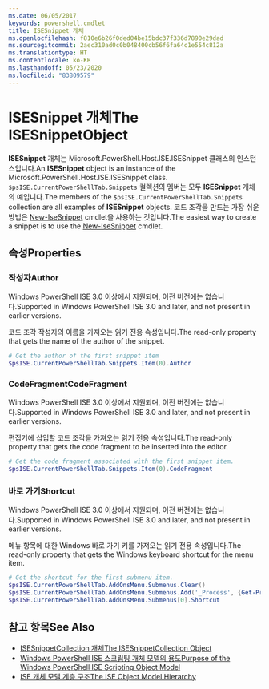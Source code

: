 ```yaml
---
ms.date: 06/05/2017
keywords: powershell,cmdlet
title: ISESnippet 개체
ms.openlocfilehash: f810e6b26f0ded04be15bdc37f336d7890e29dad
ms.sourcegitcommit: 2aec310ad0c0b048400cb56f6fa64c1e554c812a
ms.translationtype: HT
ms.contentlocale: ko-KR
ms.lasthandoff: 05/23/2020
ms.locfileid: "83809579"
---
```

# <a name="the-isesnippetobject"></a><span data-ttu-id="14696-103">ISESnippet 개체</span><span class="sxs-lookup"><span data-stu-id="14696-103">The ISESnippetObject</span></span>

<span data-ttu-id="14696-104">**ISESnippet** 개체는 Microsoft.PowerShell.Host.ISE.ISESnippet 클래스의 인스턴스입니다.</span><span class="sxs-lookup"><span data-stu-id="14696-104">An **ISESnippet** object is an instance of the Microsoft.PowerShell.Host.ISE.ISESnippet class.</span></span> <span data-ttu-id="14696-105">`$psISE.CurrentPowerShellTab.Snippets` 컬렉션의 멤버는 모두 **ISESnippet** 개체의 예입니다.</span><span class="sxs-lookup"><span data-stu-id="14696-105">The members of the `$psISE.CurrentPowerShellTab.Snippets` collection are all examples of **ISESnippet** objects.</span></span> <span data-ttu-id="14696-106">코드 조각을 만드는 가장 쉬운 방법은 [New-IseSnippet](/powershell/module/ISE/New-IseSnippet) cmdlet을 사용하는 것입니다.</span><span class="sxs-lookup"><span data-stu-id="14696-106">The easiest way to create a snippet is to use the [New-IseSnippet](/powershell/module/ISE/New-IseSnippet) cmdlet.</span></span>

## <a name="properties"></a><span data-ttu-id="14696-107">속성</span><span class="sxs-lookup"><span data-stu-id="14696-107">Properties</span></span>

### <a name="author"></a><span data-ttu-id="14696-108">작성자</span><span class="sxs-lookup"><span data-stu-id="14696-108">Author</span></span>

<span data-ttu-id="14696-109">Windows PowerShell ISE 3.0 이상에서 지원되며, 이전 버전에는 없습니다.</span><span class="sxs-lookup"><span data-stu-id="14696-109">Supported in Windows PowerShell ISE 3.0 and later, and not present in earlier versions.</span></span>

<span data-ttu-id="14696-110">코드 조각 작성자의 이름을 가져오는 읽기 전용 속성입니다.</span><span class="sxs-lookup"><span data-stu-id="14696-110">The read-only property that gets the name of the author of the snippet.</span></span>

```powershell
# Get the author of the first snippet item
$psISE.CurrentPowerShellTab.Snippets.Item(0).Author
```

### <a name="codefragment"></a><span data-ttu-id="14696-111">CodeFragment</span><span class="sxs-lookup"><span data-stu-id="14696-111">CodeFragment</span></span>

<span data-ttu-id="14696-112">Windows PowerShell ISE 3.0 이상에서 지원되며, 이전 버전에는 없습니다.</span><span class="sxs-lookup"><span data-stu-id="14696-112">Supported in Windows PowerShell ISE 3.0 and later, and not present in earlier versions.</span></span>

<span data-ttu-id="14696-113">편집기에 삽입할 코드 조각을 가져오는 읽기 전용 속성입니다.</span><span class="sxs-lookup"><span data-stu-id="14696-113">The read-only property that gets the code fragment to be inserted into the editor.</span></span>

```powershell
# Get the code fragment associated with the first snippet item.
$psISE.CurrentPowerShellTab.Snippets.Item(0).CodeFragment
```

### <a name="shortcut"></a><span data-ttu-id="14696-114">바로 가기</span><span class="sxs-lookup"><span data-stu-id="14696-114">Shortcut</span></span>

<span data-ttu-id="14696-115">Windows PowerShell ISE 3.0 이상에서 지원되며, 이전 버전에는 없습니다.</span><span class="sxs-lookup"><span data-stu-id="14696-115">Supported in Windows PowerShell ISE 3.0 and later, and not present in earlier versions.</span></span>

<span data-ttu-id="14696-116">메뉴 항목에 대한 Windows 바로 가기 키를 가져오는 읽기 전용 속성입니다.</span><span class="sxs-lookup"><span data-stu-id="14696-116">The read-only property that gets the Windows keyboard shortcut for the menu item.</span></span>

```powershell
# Get the shortcut for the first submenu item.
$psISE.CurrentPowerShellTab.AddOnsMenu.Submenus.Clear()
$psISE.CurrentPowerShellTab.AddOnsMenu.Submenus.Add('_Process', {Get-Process}, 'Alt+P')
$psISE.CurrentPowerShellTab.AddOnsMenu.Submenus[0].Shortcut
```

## <a name="see-also"></a><span data-ttu-id="14696-117">참고 항목</span><span class="sxs-lookup"><span data-stu-id="14696-117">See Also</span></span>

- [<span data-ttu-id="14696-118">ISESnippetCollection 개체</span><span class="sxs-lookup"><span data-stu-id="14696-118">The ISESnippetCollection Object</span></span>](The-ISESnippetCollection-Object.md)
- [<span data-ttu-id="14696-119">Windows PowerShell ISE 스크립팅 개체 모델의 용도</span><span class="sxs-lookup"><span data-stu-id="14696-119">Purpose of the Windows PowerShell ISE Scripting Object Model</span></span>](purpose-of-the-windows-powershell-ise-scripting-object-model.md)
- [<span data-ttu-id="14696-120">ISE 개체 모델 계층 구조</span><span class="sxs-lookup"><span data-stu-id="14696-120">The ISE Object Model Hierarchy</span></span>](The-ISE-Object-Model-Hierarchy.md)

